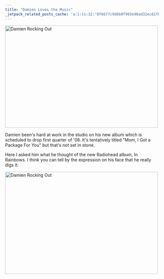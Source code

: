 ```yaml
---
title: "Damien Loves the Music"
_jetpack_related_posts_cache: 'a:1:{s:32:"8f6677c9d6b0f903e98ad32ec61f8deb";a:2:{s:7:"expires";i:1515548213;s:7:"payload";a:3:{i:0;a:1:{s:2:"id";i:211;}i:1;a:1:{s:2:"id";i:174;}i:2;a:1:{s:2:"id";i:201;}}}}'
---
```

<p><a href="http://www.flickr.com/photos/lemon/1807826803/" class="tt-flickr"><img src="http://farm3.static.flickr.com/2128/1807826803_700bebe869.jpg" alt="Damien Rocking Out" width="500" height="334" border="0" /></a></p>
<p>Damien been's hard at work in the studio on his new album which is scheduled to drop first quarter of '08.  It's tentatively titled "Mom, I Got a Package For You" but that's not set in stone.</p>
<p>Here I asked him what he thought of the new Radiohead album, In Rainbows.  I think you can tell by the expression on his face that he really digs it:</p>
<p><a href="http://www.flickr.com/photos/lemon/1808678602/" class="tt-flickr"><img src="http://farm3.static.flickr.com/2361/1808678602_9be9dc04d9.jpg" alt="Damien Rocking Out" width="500" height="334" border="0" /></a></p>
